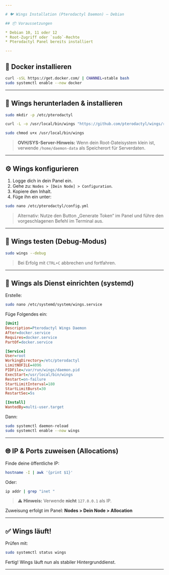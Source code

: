 ```yaml
---

# 🐦 Wings Installation (Pterodactyl Daemon) – Debian

## 📦 Voraussetzungen

* Debian 10, 11 oder 12
* Root-Zugriff oder `sudo`-Rechte
* Pterodactyl Panel bereits installiert

---
```


## 🐳 Docker installieren

```bash
curl -sSL https://get.docker.com/ | CHANNEL=stable bash
sudo systemctl enable --now docker
```

---

## 📂 Wings herunterladen & installieren

```bash
sudo mkdir -p /etc/pterodactyl

curl -L -o /usr/local/bin/wings "https://github.com/pterodactyl/wings/releases/latest/download/wings_linux_$([[ \"$(uname -m)\" == \"x86_64\" ]] && echo \"amd64\" || echo \"arm64\")"

sudo chmod u+x /usr/local/bin/wings
```

> **OVH/SYS-Server-Hinweis:** Wenn dein Root-Dateisystem klein ist, verwende `/home/daemon-data` als Speicherort für Serverdaten.

---

## ⚙️ Wings konfigurieren

1. Logge dich in dein Panel ein.
2. Gehe zu: `Nodes > [Dein Node] > Configuration`.
3. Kopiere den Inhalt.
4. Füge ihn ein unter:

```bash
sudo nano /etc/pterodactyl/config.yml
```

> Alternativ: Nutze den Button „Generate Token“ im Panel und führe den vorgeschlagenen Befehl im Terminal aus.

---

## 🧪 Wings testen (Debug-Modus)

```bash
sudo wings --debug
```

> Bei Erfolg mit `CTRL+C` abbrechen und fortfahren.

---

## 📌 Wings als Dienst einrichten (systemd)

Erstelle:

```bash
sudo nano /etc/systemd/system/wings.service
```

Füge Folgendes ein:

```ini
[Unit]
Description=Pterodactyl Wings Daemon
After=docker.service
Requires=docker.service
PartOf=docker.service

[Service]
User=root
WorkingDirectory=/etc/pterodactyl
LimitNOFILE=4096
PIDFile=/var/run/wings/daemon.pid
ExecStart=/usr/local/bin/wings
Restart=on-failure
StartLimitInterval=180
StartLimitBurst=30
RestartSec=5s

[Install]
WantedBy=multi-user.target
```

Dann:

```bash
sudo systemctl daemon-reload
sudo systemctl enable --now wings
```

---

## 🌐 IP & Ports zuweisen (Allocations)

Finde deine öffentliche IP:

```bash
hostname -I | awk '{print $1}'
```

Oder:

```bash
ip addr | grep "inet "
```

> ⚠️ **Hinweis:** Verwende **nicht** `127.0.0.1` als IP.

Zuweisung erfolgt im Panel:
**Nodes > Dein Node > Allocation**

---

## ✅ Wings läuft!

Prüfen mit:

```bash
sudo systemctl status wings
```

Fertig! Wings läuft nun als stabiler Hintergrunddienst.

---
